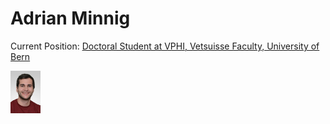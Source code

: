 # Adrian Minnig

Current Position: [Doctoral Student at VPHI, Vetsuisse Faculty, University of Bern](http://www.vphi.ch/ueber_uns/team/minnig_adrian/index_ger.html)


<img src="https://github.com/Adrian-Minnig/Adrian-Minnig.github.io/blob/main/docs/assets/images/Website_VPHI_Adrian_Minnig.jpg" width="48">
<p align = "right"
